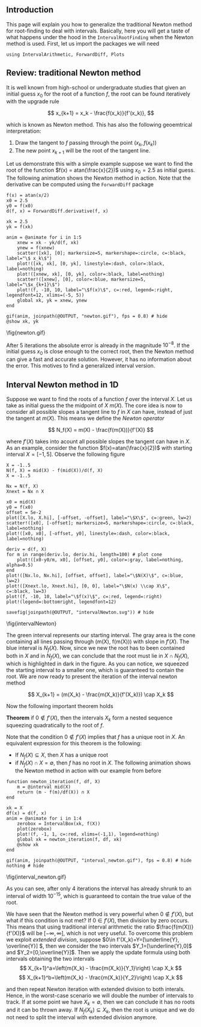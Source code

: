 <!--This file was generated, do not modify it.-->
## Introduction

This page will explain you how to generalize the traditional Newton method for root-finding
to deal with intervals. Basically, here you will get a taste of what happens under the hood
in the `IntervalRootFinding` when the Newton method is used. First, let us import the packages we will need

```julia:ex1
using IntervalArithmetic, ForwardDiff, Plots
```

## Review: traditional Newton method

It is well known from high-school or undergraduate studies that given an initial guess $x_0$ for the
root of a function $f$, the root can be found iteratively with the upgrade rule

$$
x_{k+1} = x_k - \frac{f(x_k)}{f'(x_k)},
$$

which is known as Newton method. This has also the following geoemtrical interpretation:

1. Draw the tangent to $f$ passing through the point $(x_k, f(x_k))$
2. The new point $x_{k+1}$ will be the root of the tangent line.

Let us demonstrate this with a simple example suppose we want to find the root of the function
$f(x) = atan(\frac{x}{2})$ using $x_0=2.5$ as initial guess. The following animation shows the Newton method in action.
Note that the derivative can be computed using the `ForwardDiff` package

```julia:ex2
f(x) = atan(x/2)
x0 = 2.5
y0 = f(x0)
d(f, x) = ForwardDiff.derivative(f, x)

xk = 2.5
yk = f(xk)

anim = @animate for i in 1:5
    xnew = xk - yk/d(f, xk)
    ynew = f(xnew)
    scatter([xk], [0]; markersize=5, markershape=:circle, c=:black, label="\$ x_k\$")
    plot!([xk, xk], [0, yk], linestyle=:dash, color=:black, label=nothing)
    plot!([xnew, xk], [0, yk], color=:black, label=nothing)
    scatter!([xnew], [0], color=:blue, markersize=5, label="\$x_{k+1}\$")
    plot!(f, -10, 10, label="\$f(x)\$", c=:red, legend=:right, legendfont=12, xlims=(-5, 5))
    global xk, yk = xnew, ynew
end

gif(anim, joinpath(@OUTPUT, "newton.gif"), fps = 0.8) # hide
@show xk, yk
```

\fig{newton.gif}

After $5$ iterations the absolute error is already in the magnitude $10^{-8}$. If the initial
guess $x_0$ is close enough to the correct root, then the Newton method can give a fast and accurate
solution. However, it has no information about the error. This motives to find a generalized interval version.

## Interval Newton method in 1D

Suppose we want to find the roots of a function $f$ over the interval $X$. Let us take as initial
guess the the midpoint of $X$ $m(X)$. The core idea is now to consider all possible slopes a
tangent line to $f$ in $X$ can have, instead of just the tangent at $m(X)$. This means we define the *Newton operator*

$$  N_f(X) = m(X) - \frac{f(m(X))}{f'(X)} $$

where $f'(X)$ takes into acount all possible slopes the tangent can have in $X$. As an example, consider
the function $f(x)=atan(\frac{x}{2})$ with starting interval $X=[-1,5]$. Observe the following figure

```julia:ex3
X = -1..5
N(f, X) = mid(X) - f(mid(X))/d(f, X)
X = -1..5

Nx = N(f, X)
Xnext = Nx ∩ X

x0 = mid(X)
y0 = f(x0)
offset = 5e-2
plot([X.lo, X.hi], [-offset, -offset], label="\$X\$", c=:green, lw=2)
scatter!([x0], [-offset]; markersize=5, markershape=:circle, c=:black, label=nothing)
plot!([x0, x0], [-offset, y0], linestyle=:dash, color=:black, label=nothing)

deriv = d(f, X)
for m in range(deriv.lo, deriv.hi, length=100) # plot cone
    plot!([x0-y0/m, x0], [offset, y0], color=:gray, label=nothing, alpha=0.5)
end
plot!([Nx.lo, Nx.hi], [offset, offset], label="\$N(X)\$", c=:blue, lw=2)
plot!([Xnext.lo, Xnext.hi], [0, 0], label="\$N(x) \\cap X\$", c=:black, lw=3)
plot!(f, -10, 10, label="\$f(x)\$", c=:red, legend=:right)
plot!(legend=:bottomright, legendfont=12)

savefig(joinpath(@OUTPUT, "intervalNewton.svg")) # hide
```

\fig{intervalNewton}

The green interval represents our starting interval. The gray area is the cone containing all lines passing through
(m(X), f(m(X))) with slope in $f'(X)$. The blue interval is $N_f(X)$. Now, since we new the root has to been contained both
in $X$ and in $N_f(X)$, we can conclude that the root must lie in $X \cap N_f(X)$, which is highlighted in dark
in the figure. As you can notice, we squeezed the starting interval to a smaller one, which is guaranteed to contain the root.
We are now ready to present the iteration of the interval newton method

$$ X_{k+1} = (m(X_k) - \frac{m(X_k)}{f'(X_k)}) \cap X_k $$

Now the following important theorem holds

**Theorem** if $0 \notin f'(X)$, then the intervals $X_k$ form a nested sequence squeezing quadratically to the root of $f$.

Note that the condition $0 \notin f'(X)$ implies that $f$ has a unique root in $X$. An equivalent expression for this theorem is the following:
- If $N_f(X)\subseteq X$, then $X$ has a unique root
- if $N_f(X)\cap X=\emptyset$, then $f$ has no root in $X$.
The following animation shows the Newton method in action with our example from before

```julia:ex4
function newton_iteration(f, df, X)
    m = @interval mid(X)
    return (m - f(m)/df(X)) ∩ X
end

xk = X
df(x) = d(f, x)
anim = @animate for i in 1:4
    zerobox = IntervalBox(xk, f(X))
    plot(zerobox)
    plot!(f, -1, 1, c=:red, xlims=(-1,1), legend=nothing)
    global xk = newton_iteration(f, df, xk)
    @show xk
end

gif(anim, joinpath(@OUTPUT, "interval_newton.gif"), fps = 0.8) # hide
nothing # hide
```

\fig{interval_newton.gif}

As you can see, after only $4$ iterations the interval has already shrunk to an interval of
width $10^{-15}$, which is guaranteed to contain the true value of the root.

We have seen that the Newton method is very powerful when $0\notin f'(X)$, but what if this condition is not met?
If $0\in f'(X)$, then division by zero occurs. This means that using traditional interval arithmetic the ratio
$\frac{f(m(X))}{f'(X)}$ will be $[-\infty, \infty]$, which is not very useful. To overcome this problem we exploit
*extended division*, suppose $0\in f'(X_k)=Y=[\underline{Y}, \overline{Y}] $, then we consider the two intervals
$Y_1=[\underline{Y},0]$ and $Y_2=[0,\overline{Y}]$. Then we apply the update formula using both intervals obtaining the two
intervals
$$ X_{k+1}^a=\left(m(X_k) - \frac{m(X_k)}{Y_1}\right) \cap X_k $$
$$ X_{k+1}^b=\left(m(X_k) - \frac{m(X_k)}{Y_2}\right) \cap X_k $$

and then repeat Newton iteration with extended division to both interals. Hence, in the worst-case scenario
we will double the number of intervals to track. If at some point we have $X_k=\emptyset$, then we can conclude it has
no roots and it can bo thrown away. If $N_f(X_k)\subseteq X_k$, then the root is unique and we do not need to split the
interval with extended division anymore.

